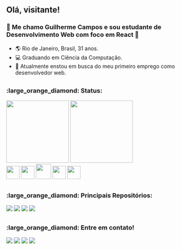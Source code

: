 ## Olá, visitante!
### :large_orange_diamond: Me chamo Guilherme Campos e sou estudante de Desenvolvimento Web com foco em React 👋

- :earth_americas: Rio de Janeiro, Brasil, 31 anos.
- :computer: Graduando em Ciência da Computação.
- 🔭 Atualmente enstou em busca do meu primeiro emprego como desenvolvedor web.
##
<h3>:large_orange_diamond: Status:</h3>
<div>
  <img height="165em" src="https://github-readme-stats.vercel.app/api?username=Campos2002&show_icons=true&theme=vision-friendly-dark"/>
  <img height="165em" src="https://github-readme-stats.vercel.app/api/top-langs/?username=Campos2002&theme=vision-friendly-dark"/>
</div>
<div>
  <img height="35em" src="https://cdn.jsdelivr.net/gh/devicons/devicon/icons/html5/html5-original.svg"/>
  <img height="35em" src="https://cdn.jsdelivr.net/gh/devicons/devicon/icons/css3/css3-original.svg"/>
  <img height="40em" src="https://cdn.jsdelivr.net/gh/devicons/devicon/icons/bootstrap/bootstrap-original.svg"/>
  <img height="35em" src="https://cdn.jsdelivr.net/gh/devicons/devicon/icons/javascript/javascript-original.svg"/>
  <img height="35em" src="https://cdn.jsdelivr.net/gh/devicons/devicon/icons/react/react-original.svg" />

</div>

##
<h3>:large_orange_diamond: Principais Repositórios:</h3>
<a href="https://github.com/Campos2002/O-Resgate-Game-JavaScript"><img src="https://github-readme-stats.vercel.app/api/pin/?username=Campos2002&repo=O-Resgate-Game-JavaScript&theme=darcula"></a>
<a href="https://github.com/Campos2002/Virtual-Bank-Landing-Page"><img src="https://github-readme-stats.vercel.app/api/pin/?username=Campos2002&repo=Virtual-Bank-Landing-Page&theme=darcula"></a>
<a href="https://github.com/Campos2002/Clone-Netflix-Landing-Page"><img src="https://github-readme-stats.vercel.app/api/pin/?username=Campos2002&repo=Clone-Netflix-Landing-Page&theme=darcula"></a>
<a href="https://github.com/Campos2002/Clone-Spotify-Landing-Page"><img src="https://github-readme-stats.vercel.app/api/pin/?username=Campos2002&repo=Clone-Spotify-Landing-Page&theme=darcula"></a>

##
<h3>:large_orange_diamond: Entre em contato!</h3>
<div>
  <a href="mailto:campereira91@gmail.com"><img src="https://img.shields.io/badge/Gmail-D14836?style=for-the-badge&logo=gmail&logoColor=white" target="_blank"></a>
  <a href="https://api.whatsapp.com/send?phone=5521994008518&text=Olá%20Guilherme!%20Encontrei%20seu%20perfil%20no%20GitHub." target="_blank"><img    src="https://img.shields.io/badge/WhatsApp-25D366?style=for-the-badge&logo=whatsapp&logoColor=white" target="_blank"></a>
  <a href="https://www.instagram.com/eu.guicampos/" target="_blank"><img src="https://img.shields.io/badge/Instagram-E4405F?style=for-the-badge&logo=instagram&logoColor=white" target="_blank"></a>
  <a href="https://www.linkedin.com/in/luiz-guilherme-campos-21a67522a/" target="_blank"><img src="https://img.shields.io/badge/LinkedIn-0077B5?style=for-the-badge&logo=linkedin&logoColor=white" target="_blank"></a>
</div>
